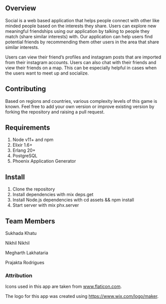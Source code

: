 ## Overview
Social is a web based application that helps people connect with other like minded people based on the interests they share. Users can explore new meaningful friendships using our application by talking to people they match (share similar interests) with. Our application can help users find potential friends by recommending them other users in the area that share similar interests.

Users can view their friend’s profiles and instagram posts that are imported from their instagram accounts. Users can also chat with their friends and view their friends on a map. This can be especially helpful in cases when the users want to meet up and socialize.

## Contributing
Based on regions and countries, various complexity levels of this game is known. Feel free to add your own version or improve existing version by forking the repository and  raising a pull request.

## Requirements
1. Node v11+ and npm
2. Elixir 1.6+
3. Erlang 20+
4. PostgreSQL
5. Phoenix Application Generator

## Install
1. Clone the repository
2. Install dependencies with mix deps.get
3. Install Node.js dependencies with cd assets && npm install
4. Start server with mix phx.server


## Team Members
Sukhada Khatu

Nikhil Nikhil

Megharth Lakhataria

Prajakta Rodrigues

### Attribution
Icons used in this app are taken from www.flaticon.com.

The logo for this app was created using https://www.wix.com/logo/maker.
